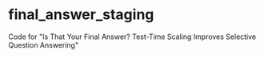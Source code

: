 # final_answer_staging
Code for "Is That Your Final Answer? Test-Time Scaling Improves Selective Question Answering"
